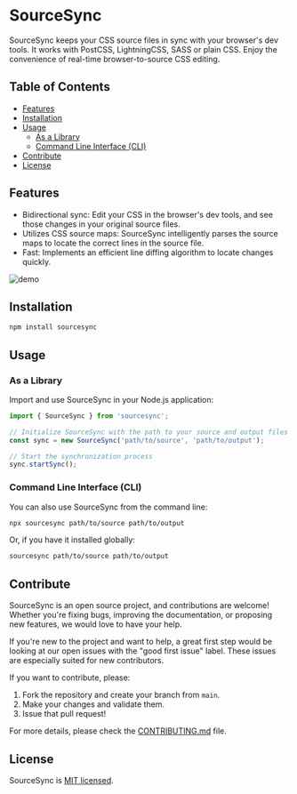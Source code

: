 # SourceSync

SourceSync keeps your CSS source files in sync with your browser's dev tools. It works with PostCSS, LightningCSS, SASS or plain CSS. Enjoy the convenience of real-time browser-to-source CSS editing.

## Table of Contents

- [Features](#features)
- [Installation](#installation)
- [Usage](#usage)
  - [As a Library](#as-a-library)
  - [Command Line Interface (CLI)](#command-line-interface-cli)
- [Contribute](#contribute)
- [License](#license)

## Features

- Bidirectional sync: Edit your CSS in the browser's dev tools, and see those changes in your original source files.
- Utilizes CSS source maps: SourceSync intelligently parses the source maps to locate the correct lines in the source file.
- Fast: Implements an efficient line diffing algorithm to locate changes quickly.

![demo](https://github.com/m5x5/sourcesync/assets/30301026/0cc461cd-250c-4902-84ed-2f35830f4fc5)

## Installation

```bash
npm install sourcesync
```

## Usage

### As a Library

Import and use SourceSync in your Node.js application:

```javascript
import { SourceSync } from 'sourcesync';

// Initialize SourceSync with the path to your source and output files
const sync = new SourceSync('path/to/source', 'path/to/output');

// Start the synchronization process
sync.startSync();
```

### Command Line Interface (CLI)

You can also use SourceSync from the command line:

```bash
npx sourcesync path/to/source path/to/output
```

Or, if you have it installed globally:

```bash
sourcesync path/to/source path/to/output
```

## Contribute

SourceSync is an open source project, and contributions are welcome! Whether you're fixing bugs, improving the documentation, or proposing new features, we would love to have your help.

If you're new to the project and want to help, a great first step would be looking at our open issues with the "good first issue" label. These issues are especially suited for new contributors.

If you want to contribute, please:

1. Fork the repository and create your branch from `main`.
2. Make your changes and validate them.
3. Issue that pull request!

For more details, please check the [CONTRIBUTING.md](CONTRIBUTING.md) file.

## License

SourceSync is [MIT licensed](LICENSE).
